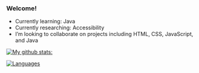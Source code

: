 ### Welcome!

- Currently learning: Java
- Currently researching: Accessibility
- I’m looking to collaborate on projects including HTML, CSS, JavaScript, and Java

[![My github stats:](https://github-readme-stats.vercel.app/api?username=kcollier10&count_private=true&theme=chartreuse-dark&hide=stars)](https://github.com/kcollier10/github-readme-stats)

[![Languages](https://github-readme-stats.vercel.app/api/top-langs/?username=kcollier10&langs_count=8&layout=compact&theme=dark)](https://github.com/kcollier10/github-readme-stats)

